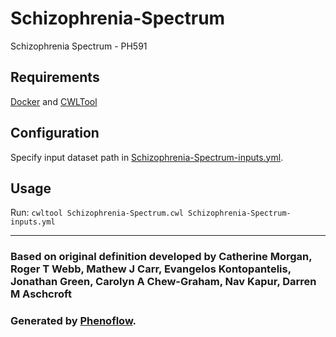 # Schizophrenia-Spectrum

Schizophrenia Spectrum - PH591

## Requirements

[Docker](https://docs.docker.com/install/) and [CWLTool](https://github.com/common-workflow-language/cwltool#install)

## Configuration

Specify input dataset path in [Schizophrenia-Spectrum-inputs.yml](Schizophrenia-Spectrum-inputs.yml).

## Usage

Run: `cwltool Schizophrenia-Spectrum.cwl Schizophrenia-Spectrum-inputs.yml`

***

### Based on original definition developed by Catherine Morgan, Roger T Webb, Mathew J Carr, Evangelos Kontopantelis, Jonathan Green, Carolyn A Chew-Graham, Nav Kapur, Darren M Aschcroft
### Generated by [Phenoflow](https://kclhi.org/phenoflow).
